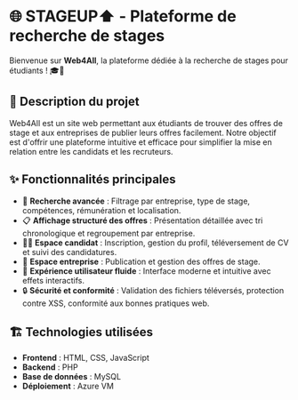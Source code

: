 # 🌐 STAGEUP⬆️ - Plateforme de recherche de stages

Bienvenue sur **Web4All**, la plateforme dédiée à la recherche de stages pour étudiants ! 🎓🚀

## 📌 Description du projet
Web4All est un site web permettant aux étudiants de trouver des offres de stage et aux entreprises de publier leurs offres facilement. Notre objectif est d'offrir une plateforme intuitive et efficace pour simplifier la mise en relation entre les candidats et les recruteurs.

## ✨ Fonctionnalités principales
- 🔎 **Recherche avancée** : Filtrage par entreprise, type de stage, compétences, rémunération et localisation.
- 📋 **Affichage structuré des offres** : Présentation détaillée avec tri chronologique et regroupement par entreprise.
- 👨‍🎓 **Espace candidat** : Inscription, gestion du profil, téléversement de CV et suivi des candidatures.
- 🏢 **Espace entreprise** : Publication et gestion des offres de stage.
- 🎨 **Expérience utilisateur fluide** : Interface moderne et intuitive avec effets interactifs.
- 🔒 **Sécurité et conformité** : Validation des fichiers téléversés, protection contre XSS, conformité aux bonnes pratiques web.

## 🏗️ Technologies utilisées
- **Frontend** : HTML, CSS, JavaScript
- **Backend** : PHP
- **Base de données** : MySQL
- **Déploiement** : Azure VM
